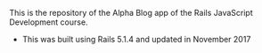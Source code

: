 This is the repository of the Alpha Blog app of the Rails JavaScript Development course.

- This was built using Rails 5.1.4 and updated in November 2017
